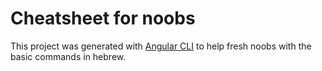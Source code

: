 # Cheatsheet for noobs

This project was generated with [Angular CLI](https://github.com/angular/angular-cli) to help fresh noobs with the basic commands in hebrew.
